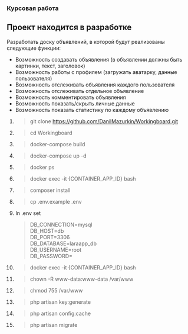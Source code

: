 ### Курсовая работа 
## Проект находится в разработке
Разработать доску объявлений, в которой будут реализованы следующие функции:
- Возможность создавать объявления (в объявлении должны быть картинки, текст, заголовок)
- Возможность работы с профилем (загружать аватарку, данные пользователя)
- Возможность отслеживать объявления каждого пользователя
- Возможность отслеживать отдельное объявление
- Возможность комментировать объявления
- Возможность показать/скрыть личные данные
- Возможность показать статистику по каждому объявлению


1) > git clone https://github.com/DanilMazurkin/Workingboard.git
2) > cd Workingboard
3) > docker-compose build
4) > docker-compose up -d
5) > docker ps
6) > docker exec -it {CONTAINER_APP_ID}  bash
7) > composer install
8) > cp .env.example .env
9) In .env set 
   > DB_CONNECTION=mysql  
   > DB_HOST=db  
   > DB_PORT=3306  
   > DB_DATABASE=laraapp_db  
   > DB_USERNAME=root  
   > DB_PASSWORD=  
10) > docker exec -it {CONTAINER_APP_ID}  bash
11) > chown -R www-data:www-data /var/www
12) > chmod 755 /var/www
13) > php artisan key:generate 
14) > php artisan config:cache
15) > php artisan migrate
